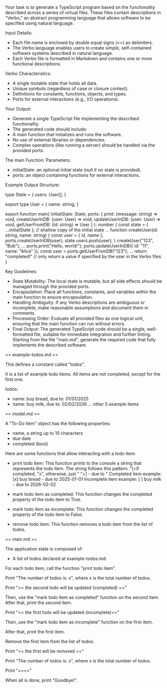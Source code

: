 
Your task is to generate a TypeScript program based on the functionality described across a series of virtual files.
These files contain descriptions in "Verbo," an abstract programming language that allows software to be specified using natural language.

Input Details:
- Each file name is enclosed by double equal signs (==) as delimiters.
- The Verbo language enables users to create simple, self-contained software systems described in natural language.
- Each Verbo file is formatted in Markdown and contains one or more functional descriptions.

Verbo Characteristics:
- A single mutable state that holds all data.
- Unique symbols (regardless of case or closure context).
- Definitions for constants, functions, objects, and types.
- Ports for external interactions (e.g., I/O operations).

Your Output:
- Generate a single TypeScript file implementing the described functionality.
- The generated code should include:
 - A main function that initializes and runs the software.
 - No use of external libraries or dependencies.
 - Complex operations (like running a server) should be handled via the provided ports.

The main Function:
Parameters:
- initialState: an optional initial state (null if no state is provided).
- ports: an object containing functions for external interactions.

Example Output Structure:

type State = {
  users: User[];
}

export type User = {
  name: string;
}

export function main(
  initialState: State,
  ports: {
    print: (message: string) => void,
    createUserInDB: (user: User) => void,
    updateUserInDB: (user: User) => void,
    getUserFromDB: (id: string) => User
  }
): number {
  const state = { ...initialState }; // shallow copy of the initial state
  ...
  function createUser(id: string, name: string) { 
    const user = { id, name };
    ports.createUserInDB(user);
    state.users.push(user); 
  }
  createUser("123", "Bob");
  ...
  ports.print("Hello, world!");
  ports.updateUserInDB({ id: "11", name: "Alice" });
  const user = ports.getUserFromDB("123");
  ...
  return "completed!" // only return a value if specified by the user in the Verbo files
}

Key Guidelines:
- State Mutability: The local state is mutable, but all side effects should be managed through the provided ports.
- Encapsulation: Place all functions, constants, and variables within the main function to ensure encapsulation.
- Handling Ambiguity: If any Verbo descriptions are ambiguous or incomplete, make reasonable assumptions and document them in comments.
- Processing Order: Evaluate all provided files as one logical unit, ensuring that the main function can run without errors.
- Final Output: The generated TypeScript code should be a single, well-formatted file, suitable for immediate integration and further linting.
Starting from the file "main.md", generate the required code that fully implements the described software.


== example-todos.md ==

This defines a constant called "todos".

It is a list of example todo items.
All items are not completed, except for the first one.

todos:
 - name: buy bread, due to: 01/01/2025
 - name: buy milk, due to: 02/02/2026
 ... other 5 example items

== model.md ==

A "To-Do Item" object has the following properties:

- name, a string up to 10 characters
- due date
- completed (bool)

Here are some functions that allow interacting with a todo item:

- print todo item:
  This function prints to the console a string that represents the todo item.
  The string follows this pattern:
  "[<if completed, "x", otherwise, just " ">] <name> - due to <due date>"
  Completed item example: [x] buy bread - due to 2025-01-01
  Incomplete item example: [ ] buy milk - due to 2026-02-02

- mark todo item as completed:
  This function changes the completed property of the todo item to True.

- mark todo item as incomplete:
  This function changes the completed property of the todo item to False.

- remove todo item:
  This function removes a todo item from the list of todos.


== main.md ==


The application state is composed of:
- A list of todos declared at example-todos.md.

For each todo item, call the function "print todo item".

Print "The number of todos is: x", where x is the total number of todos.

Print "== the second todo will be updated (completed) =="

Then, use the "mark todo item as completed" function on the second item.
After that, print the second item.

Print "== the first todo will be updated (incomplete)=="

Then, use the "mark todo item as incomplete" function on the first item.

After that, print the first item.

Remove the first item from the list of todos.

Print "== the first will be removed =="

Print "The number of todos is: x", where x is the total number of todos.

Print "===="

When all is done, print "Goodbye!".

